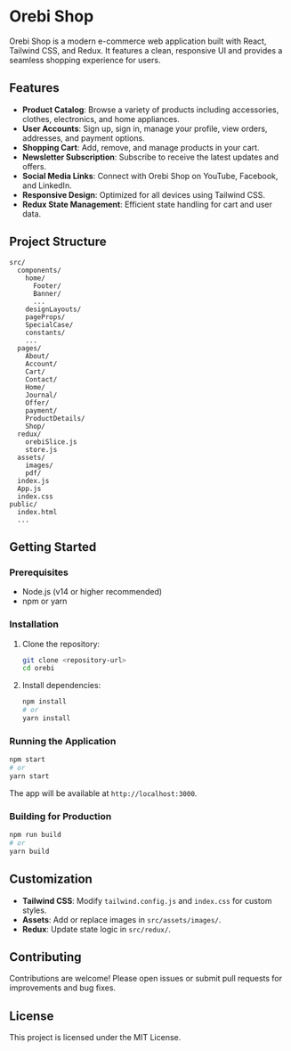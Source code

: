 # Orebi Shop

Orebi Shop is a modern e-commerce web application built with React, Tailwind CSS, and Redux. It features a clean, responsive UI and provides a seamless shopping experience for users.

## Features

- **Product Catalog**: Browse a variety of products including accessories, clothes, electronics, and home appliances.
- **User Accounts**: Sign up, sign in, manage your profile, view orders, addresses, and payment options.
- **Shopping Cart**: Add, remove, and manage products in your cart.
- **Newsletter Subscription**: Subscribe to receive the latest updates and offers.
- **Social Media Links**: Connect with Orebi Shop on YouTube, Facebook, and LinkedIn.
- **Responsive Design**: Optimized for all devices using Tailwind CSS.
- **Redux State Management**: Efficient state handling for cart and user data.

## Project Structure

```
src/
  components/
    home/
      Footer/
      Banner/
      ...
    designLayouts/
    pageProps/
    SpecialCase/
    constants/
    ...
  pages/
    About/
    Account/
    Cart/
    Contact/
    Home/
    Journal/
    Offer/
    payment/
    ProductDetails/
    Shop/
  redux/
    orebiSlice.js
    store.js
  assets/
    images/
    pdf/
  index.js
  App.js
  index.css
public/
  index.html
  ...
```

## Getting Started

### Prerequisites

- Node.js (v14 or higher recommended)
- npm or yarn

### Installation

1. Clone the repository:
   ```sh
   git clone <repository-url>
   cd orebi
   ```

2. Install dependencies:
   ```sh
   npm install
   # or
   yarn install
   ```

### Running the Application

```sh
npm start
# or
yarn start
```

The app will be available at `http://localhost:3000`.

### Building for Production

```sh
npm run build
# or
yarn build
```

## Customization

- **Tailwind CSS**: Modify `tailwind.config.js` and `index.css` for custom styles.
- **Assets**: Add or replace images in `src/assets/images/`.
- **Redux**: Update state logic in `src/redux/`.

## Contributing

Contributions are welcome! Please open issues or submit pull requests for improvements and bug fixes.

## License

This project is licensed under the MIT License.

